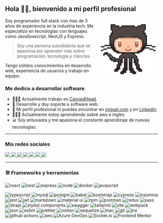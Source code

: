 ## Hola 👋🏻, bienvenido a mi perfil profesional

<img src="https://raw.githubusercontent.com/lgzarturo/lgzarturo/master/assets/87202985-820dcb80-c2b6-11ea-9f56-7ec461c497c3.gif" alt="GitHub" style="float: right;" align="right" />
Soy programador full stack con mas de 3 años de experiencia en la industria tech. Me especializo en tecnologías con lenguajes como JavaSvascript, NestJS y Express.

> Soy una persona autodidacta que se apasiona por aprender más sobre programación, tecnología y ciencias. 

Tengo sólidos conocimientos en desarrollo web, experiencia de usuarios y trabajo en equipo.

### Me dedico a desarrollar software

- 👨🏻‍💻 Actualmente trabajo en [CannedHead](https://www.cannedhead.com/).
- 💼 Desarrolle y doy soporte a software web.
- 🤺 Mi perfil profesional lo puedes encontrar en [miguel.com](https://google.com) y en [LinkedIn](https://www.linkedin.com/in/miguel-perez-4ab337172/).
- 👨🏻‍🔬 Actualmente estoy aprendiendo sobre aws e ingles.
- 📊 Soy entusiasta y me apasiona el constante aprendizaje de nuevas tecnologías.

---

<!-- ### Mis sitios -->

<!-- - 📗 Blog personal: [blog.com](https://google.com) -->
<!-- aqui iran las cosas que iremos desarrollando -->

<!-- --- -->

### Mis redes sociales

<a href="mailto:miguelveperez54@gmail.com" target="_blank"><img src="https://img.shields.io/badge/Gmail-D14836?style=for-the-badge&logo=gmail&logoColor=white"/> </a>
<a href="https://github.com/MiguelP2306" target="_blank"><img src="https://img.shields.io/badge/GitHub-100000?style=for-the-badge&logo=github&logoColor=white"/> </a>
<a href="https://www.instagram.com/miguel_p33/?hl=es" target="_blank"><img src="https://img.shields.io/badge/Instagram-E4405F?style=for-the-badge&logo=instagram&logoColor=white"/> </a>
<a href="https://www.linkedin.com/in/miguel-perez-4ab337172/" target="_blank"><img src="https://img.shields.io/badge/LinkedIn-0077B5?style=for-the-badge&logo=linkedin&logoColor=white"/> </a>
<a href="#" target="_blank"><img src="https://img.shields.io/badge/Portfolio-255E63?style=for-the-badge&logo=About.me&logoColor=white"/> </a>
<a href="#" target="_blank"><img src="https://img.shields.io/badge/X-000000?style=for-the-badge&logo=x&logoColor=white"/> </a>
<a href="#" target="_blank"><img src="https://img.shields.io/static/v1?style=for-the-badge&message=Threads&color=000000&logo=Threads&logoColor=FFFFFF&label="/> </a>

---

### 🛠 Frameworks y herramientas

![react](https://img.shields.io/badge/React-20232A?style=for-the-badge&logo=react&logoColor=61DAFB)
![nest](https://img.shields.io/badge/nestjs-E0234E?style=for-the-badge&logo=nestjs&logoColor=white)
![express](https://img.shields.io/badge/Express%20js-000000?style=for-the-badge&logo=express&logoColor=white)
![node](https://img.shields.io/badge/Node%20js-339933?style=for-the-badge&logo=nodedotjs&logoColor=white)
![docker](https://img.shields.io/badge/Docker-2CA5E0?style=for-the-badge&logo=docker&logoColor=white)
![javascript](https://img.shields.io/badge/JavaScript-323330?style=for-the-badge&logo=javascript&logoColor=F7DF1E)

![typescript](https://img.shields.io/badge/TypeScript-007ACC?style=for-the-badge&logo=typescript&logoColor=white)
![mysql](https://img.shields.io/badge/MySQL-005C84?style=for-the-badge&logo=mysql&logoColor=white)
![postgre](https://img.shields.io/badge/PostgreSQL-316192?style=for-the-badge&logo=postgresql&logoColor=white)
![babel](https://img.shields.io/badge/Babel-F9DC3E?style=for-the-badge&logo=babel&logoColor=white)
![bootstrap](https://img.shields.io/badge/Bootstrap-563D7C?style=for-the-badge&logo=bootstrap&logoColor=white)
![cypress](https://img.shields.io/badge/Cypress-17202C?style=for-the-badge&logo=cypress&logoColor=white)
![insomnia](https://img.shields.io/badge/Insomnia-5849be?style=for-the-badge&logo=Insomnia&logoColor=white)
![jest](https://img.shields.io/badge/Jest-C21325?style=for-the-badge&logo=jest&logoColor=white)
![jwt](https://img.shields.io/badge/JWT-000000?style=for-the-badge&logo=JSON%20web%20tokens&logoColor=white)
![markdown](https://img.shields.io/badge/Markdown-000000?style=for-the-badge&logo=markdown&logoColor=white)
![material ui](https://img.shields.io/badge/Material%20UI-007FFF?style=for-the-badge&logo=mui&logoColor=white)
![npm](https://img.shields.io/badge/npm-CB3837?style=for-the-badge&logo=npm&logoColor=white)
![postman](https://img.shields.io/badge/Postman-FF6C37?style=for-the-badge&logo=Postman&logoColor=white)
![redux](https://img.shields.io/badge/Redux-593D88?style=for-the-badge&logo=redux&logoColor=white)
![sass](https://img.shields.io/badge/Sass-CC6699?style=for-the-badge&logo=sass&logoColor=white)
![strapi](https://img.shields.io/badge/strapi-2F2E8B?style=for-the-badge&logo=strapi&logoColor=white)
![styled components](https://img.shields.io/badge/styled--components-DB7093?style=for-the-badge&logo=styled-components&logoColor=white)
![swagger](https://img.shields.io/badge/Swagger-85EA2D?style=for-the-badge&logo=Swagger&logoColor=white)
![tailwind](https://img.shields.io/badge/Tailwind_CSS-38B2AC?style=for-the-badge&logo=tailwind-css&logoColor=white)
![vite](https://img.shields.io/badge/Vite-B73BFE?style=for-the-badge&logo=vite&logoColor=FFD62E)
![webpack](https://img.shields.io/badge/Webpack-8DD6F9?style=for-the-badge&logo=Webpack&logoColor=white)
![json](https://img.shields.io/badge/json-5E5C5C?style=for-the-badge&logo=json&logoColor=white)
![eslint](https://img.shields.io/badge/eslint-3A33D1?style=for-the-badge&logo=eslint&logoColor=white)
![prettier](https://img.shields.io/badge/prettier-1A2C34?style=for-the-badge&logo=prettier&logoColor=F7BA3E)
![notion](https://img.shields.io/badge/Notion-000000?style=for-the-badge&logo=notion&logoColor=white)
![sequelize](https://img.shields.io/badge/Sequelize-52B0E7?style=for-the-badge&logo=Sequelize&logoColor=white)
![mac](https://img.shields.io/badge/mac%20os-000000?style=for-the-badge&logo=apple&logoColor=white)
![git](https://img.shields.io/badge/GIT-E44C30?style=for-the-badge&logo=git&logoColor=white)
![jira](https://img.shields.io/badge/Jira-0052CC?style=for-the-badge&logo=Jira&logoColor=white)
![github actions](https://img.shields.io/badge/Github%20Actions-282a2e?style=for-the-badge&logo=githubactions&logoColor=367cfe)
![aws](https://img.shields.io/badge/Amazon_AWS-FF9900?style=for-the-badge&logo=amazonaws&logoColor=white)
![Azure DevOps](https://img.shields.io/static/v1?style=for-the-badge&message=Azure+DevOps&color=0078D7&logo=Azure+DevOps&logoColor=FFFFFF&label=)
![Socket.io](https://img.shields.io/static/v1?style=for-the-badge&message=Socket.io&color=010101&logo=Socket.io&logoColor=FFFFFF&label=)
![Frontend Mentor](https://img.shields.io/static/v1?style=for-the-badge&message=Frontend+Mentor&color=3F54A3&logo=Frontend+Mentor&logoColor=FFFFFF&label=)

<!-- ![Top Langs](https://github-readme-stats.vercel.app/api/top-langs/?username=miguelp2306&hide_progress=true)

![Anurag's GitHub stats](https://github-readme-stats.vercel.app/api?username=miguelp2306&show_icons=true&theme=transparent)

![algo](https://github-profile-summary-cards.vercel.app/api/cards/profile-details?username=miguelp2306) -->
